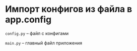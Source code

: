 # Импорт конфигов из файла в app.config

```config.py``` – файл с конфигами

```main.py``` – главный файл приложения

